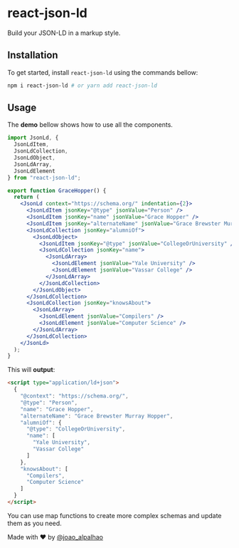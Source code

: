 # react-json-ld

Build your JSON-LD in a markup style.

## Installation

To get started, install `react-json-ld` using the commands bellow:

```bash
npm i react-json-ld # or yarn add react-json-ld
```

## Usage

The **demo** bellow shows how to use all the components.

```jsx
import JsonLd, {
  JsonLdItem,
  JsonLdCollection,
  JsonLdObject,
  JsonLdArray,
  JsonLdElement
} from "react-json-ld";

export function GraceHopper() {
  return (
    <JsonLd context="https://schema.org/" indentation={2}>
      <JsonLdItem jsonKey="@type" jsonValue="Person" />
      <JsonLdItem jsonKey="name" jsonValue="Grace Hopper" />
      <JsonLdItem jsonKey="alternateName" jsonValue="Grace Brewster Murray Hopper" />
      <JsonLdCollection jsonKey="alumniOf">
        <JsonLdObject>
          <JsonLdItem jsonKey="@type" jsonValue="CollegeOrUniversity" />
          <JsonLdCollection jsonKey="name">
            <JsonLdArray>
              <JsonLdElement jsonValue="Yale University" />
              <JsonLdElement jsonValue="Vassar College" />
            </JsonLdArray>
          </JsonLdCollection>
        </JsonLdObject>
      </JsonLdCollection>
      <JsonLdCollection jsonKey="knowsAbout">
        <JsonLdArray>
          <JsonLdElement jsonValue="Compilers" />
          <JsonLdElement jsonValue="Computer Science" />
        </JsonLdArray>
      </JsonLdCollection>
    </JsonLd>
  );
}
```

This will **output**:

```html
<script type="application/ld+json">
  {
    "@context": "https://schema.org/",
    "@type": "Person",
    "name": "Grace Hopper",
    "alternateName": "Grace Brewster Murray Hopper",
    "alumniOf": {
      "@type": "CollegeOrUniversity",
      "name": [
        "Yale University",
        "Vassar College"
      ]
    },
    "knowsAbout": [
      "Compilers",
      "Computer Science"
    ]
  }
</script>
```

You can use map functions to create more complex schemas and update them as you need.

Made with ❤️ by [@joao_alpalhao](https://twitter.com/joao_alpalhao)